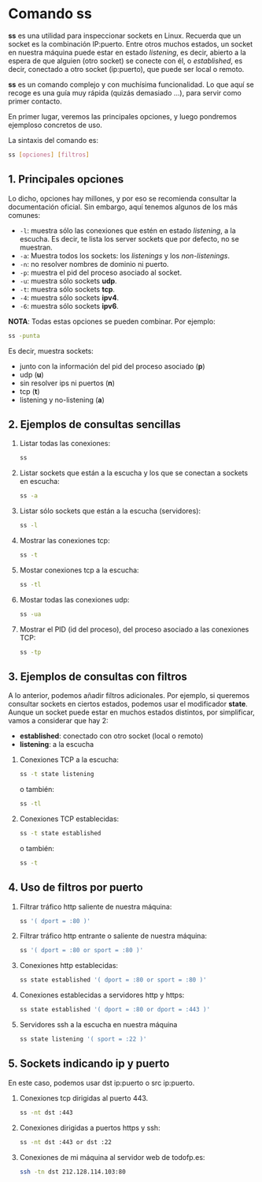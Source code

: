 # Comando ss
**ss** es una utilidad para inspeccionar sockets en Linux. Recuerda que un socket es la combinación IP:puerto. Entre otros muchos estados, un socket en nuestra máquina puede estar en estado *listening*, es decir, abierto a la espera de que alguien (otro socket) se conecte con él, o *established*, es decir, conectado a otro socket (ip:puerto), que puede ser local o remoto.

**ss** es un comando complejo y con muchísima funcionalidad. Lo que aquí se recoge es una guía muy rápida (quizás demasiado ...), para servir como primer contacto.

En primer lugar, veremos las principales opciones, y luego pondremos ejemploso concretos de uso.

La sintaxis del comando es:
```bash
ss [opciones] [filtros]
```

## 1. Principales opciones
Lo dicho, opciones hay millones, y por eso se recomienda consultar la documentación oficial. Sin embargo, aquí tenemos algunos de los más comunes:
* `-l`: muestra sólo las conexiones que estén en estado *listening*, a la escucha. Es decir, te lista los server sockets que por defecto, no se muestran.
* `-a`: Muestra todos los sockets: los *listenings* y los *non-listenings*.
* `-n`: no resolver nombres de dominio ni puerto.
* `-p`: muestra el pid del proceso asociado al socket.
* `-u`: muestra sólo sockets **udp**.
* `-t`: muestra sólo sockets **tcp**.
* `-4`: muestra sólo sockets **ipv4**.
* `-6`: muestra sólo sockets **ipv6**.

**NOTA**: Todas estas opciones se pueden combinar. Por ejemplo:
```bash
ss -punta
```
Es decir, muestra sockets:
* junto con la información del pid del proceso asociado (**p**)
* udp (**u**)
* sin resolver ips ni puertos (**n**)
* tcp (**t**)
* listening y no-listening (**a**)

## 2. Ejemplos de consultas sencillas
1. Listar todas las conexiones:
    ```bash
    ss
    ```

2. Listar sockets que están a la escucha y los que se conectan a sockets en escucha:
    ```bash
    ss -a
    ```

3. Listar sólo sockets que están a la escucha (servidores):
    ```bash
    ss -l
    ```

4. Mostrar las conexiones tcp:
    ```bash
    ss -t
    ```

5. Mostar conexiones tcp a la escucha:
    ```bash
    ss -tl
    ```
6. Mostar todas las conexiones udp:
    ```bash
    ss -ua
    ```
7. Mostrar el PID (id del proceso), del proceso asociado a las conexiones TCP:
    ```bash
    ss -tp
    ```

## 3. Ejemplos de consultas con filtros
A lo anterior, podemos añadir filtros adicionales. Por ejemplo, si queremos consultar sockets en ciertos estados, podemos usar el modificador **state**. Aunque un socket puede estar en muchos estados distintos, por simplificar, vamos a considerar que hay 2:
* **established**: conectado con otro socket (local o remoto)
* **listening**: a la escucha 

1. Conexiones TCP a la escucha:
    ```bash
    ss -t state listening
    ```
    o también:
    ```bash
    ss -tl
    ```
2. Conexiones TCP establecidas:
    ```bash
    ss -t state established
    ```
    o también:
    ```bash
    ss -t

## 4. Uso de filtros por puerto
1. Filtrar tráfico http saliente de nuestra máquina:
    ```bash 
    ss '( dport = :80 )' 
    ```

2. Filtrar tráfico http entrante o saliente de nuestra máquina:
    ```bash 
    ss '( dport = :80 or sport = :80 )' 
    ```

3. Conexiones http establecidas:
    ```bash 
    ss state established '( dport = :80 or sport = :80 )' 
    ```

4. Conexiones establecidas a servidores http y https:
    ```bash 
    ss state established '( dport = :80 or dport = :443 )'
    ```

5. Servidores ssh a la escucha en nuestra máquina
    ```bash
    ss state listening '( sport = :22 )'
    ```

## 5. Sockets indicando ip y puerto
En este caso, podemos usar dst ip:puerto o src ip:puerto.

1. Conexiones tcp dirigidas al puerto 443.
    ```bash
    ss -nt dst :443
    ```
2. Conexiones dirigidas a puertos https y ssh:
    ```bash
    ss -nt dst :443 or dst :22
    ```
3. Conexiones de mi máquina al servidor web de todofp.es:
    ```bash
    ssh -tn dst 212.128.114.103:80
    ```
    
  


